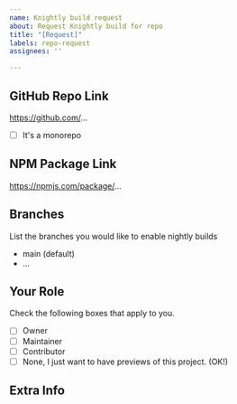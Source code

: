 ```yaml
---
name: Knightly build request
about: Request Knightly build for repo
title: "[Request]"
labels: repo-request
assignees: ''

---
```


## GitHub Repo Link

https://github.com/...

- [ ] It's a monorepo

## NPM Package Link

https://npmjs.com/package/...

## Branches

List the branches you would like to enable nightly builds

- main (default)
- ...

## Your Role

Check the following boxes that apply to you. 

- [ ] Owner
- [ ] Maintainer
- [ ] Contributor
- [ ] None, I just want to have previews of this project. (OK!)

## Extra Info

<!-- Anything you would like us to know (e.g. custom build script, release process, etc.) -->
